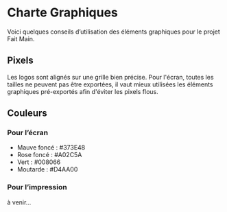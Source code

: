 # Charte Graphiques

Voici quelques conseils d’utilisation des éléments graphiques pour le projet Fait Main.

## Pixels

Les logos sont alignés sur une grille bien précise. Pour l'écran, toutes les tailles ne peuvent pas être exportées, il vaut mieux utilisées les éléments graphiques pré-exportés afin d'éviter les pixels flous.

## Couleurs

### Pour l’écran

- Mauve foncé : #373E48
- Rose foncé : #A02C5A
- Vert : #008066
- Moutarde : #D4AA00

### Pour l’impression

à venir…

